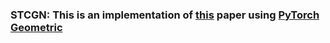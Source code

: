 ### STCGN: This is an implementation of [this](https://arxiv.org/pdf/1709.04875.pdf) paper using [PyTorch Geometric](https://pytorch-geometric.readthedocs.io/en/latest/)
